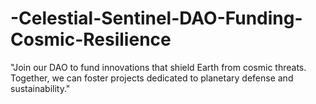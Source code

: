 # -Celestial-Sentinel-DAO-Funding-Cosmic-Resilience
"Join our DAO to fund innovations that shield Earth from cosmic threats. Together, we can foster projects dedicated to planetary defense and sustainability." 
